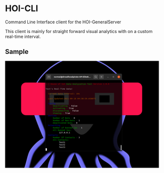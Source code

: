 # HOI-CLI
Command Line Interface client for the HOI-GeneralServer

This client is mainly for straight forward visual analytics with on a custom real-time interval.


## Sample

<img src = "https://github.com/House-of-IoT/HOI-CLI/blob/master/sample_of_cli.png" width = "900px"/>
